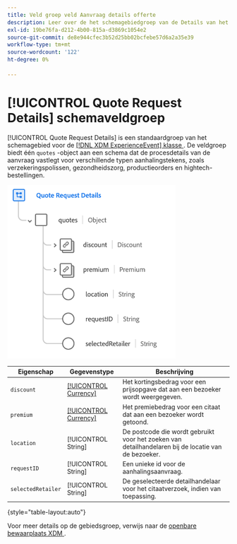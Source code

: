 ```yaml
---
title: Veld groep veld Aanvraag details offerte
description: Leer over de het schemagebiedgroep van de Details van het Verzoek van het Citaat.
exl-id: 19be76fa-d212-4b00-815a-d3869c1054e2
source-git-commit: de8e944cfec3b52d25bb02bcfebe57d6a2a35e39
workflow-type: tm+mt
source-wordcount: '122'
ht-degree: 0%

---
```


# [!UICONTROL Quote Request Details] schemaveldgroep

[!UICONTROL Quote Request Details] is een standaardgroep van het schemagebied voor de [[!DNL XDM ExperienceEvent]  klasse ](../../classes/experienceevent.md). De veldgroep biedt één `quotes` -object aan een schema dat de procesdetails van de aanvraag vastlegt voor verschillende typen aanhalingstekens, zoals verzekeringspolissen, gezondheidszorg, productieorders en hightech-bestellingen.

![](../../images/field-groups/quote-request-details.png)

| Eigenschap | Gegevenstype | Beschrijving |
| --- | --- | --- |
| `discount` | [[!UICONTROL Currency]](../../data-types/currency.md) | Het kortingsbedrag voor een prijsopgave dat aan een bezoeker wordt weergegeven. |
| `premium` | [[!UICONTROL Currency]](../../data-types/currency.md) | Het premiebedrag voor een citaat dat aan een bezoeker wordt getoond. |
| `location` | [!UICONTROL String] | De postcode die wordt gebruikt voor het zoeken van detailhandelaren bij de locatie van de bezoeker. |
| `requestID` | [!UICONTROL String] | Een unieke id voor de aanhalingsaanvraag. |
| `selectedRetailer` | [!UICONTROL String] | De geselecteerde detailhandelaar voor het citaatverzoek, indien van toepassing. |

{style="table-layout:auto"}

Voor meer details op de gebiedsgroep, verwijs naar de [ openbare bewaarplaats XDM ](https://github.com/adobe/xdm/blob/master/docs/reference/fieldgroups/experience-event/experienceevent-quote-request-details.schema.json).
